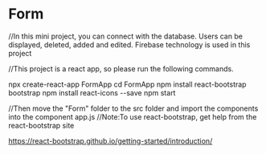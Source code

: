# Form
//In this mini project, you can connect with the database. Users can be displayed, deleted, added and edited. Firebase technology is used in this project

//This project is a react app, so please run the following commands.


npx create-react-app FormApp
cd FormApp
npm install react-bootstrap bootstrap
npm install react-icons --save
npm start


//Then move the "Form" folder to the src folder and import the components into the component app.js
//Note:To use react-bootstrap, get help from the react-bootstrap site

https://react-bootstrap.github.io/getting-started/introduction/


